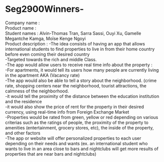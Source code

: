 # Seg2900Winners-

Company name : <br>
Product name : <br>
Student names : Alvin-Thomas Tran, Sarra Sassi, Ouyi Xu, Gamelle Megantche Kamga, Moïse Kenge Ngoyi <br>
Product description : 
-The idea consists of having an app that allows international students to find properties to live in from their home country before even coming their desired country <br> 
-Targeted towards the rich and middle Class. <br>
-The app would allow users to receive real time info about the property : <br>
-For apartments, it would tell its users how many people are currently living in the apartment AKA (Vacancy rate) <br>
-The app would also be able to tell a story about the neighborhood. (crime rate, shopping centers near the neighborhood, tourist attractions, the calmness of the neighborhood. <br>
-it would tell the proximity of the distance between the education institution and the residence <br>
-it would also show the price of rent for the property in their desired currency, using real-time info from Foreign Exchange Market <br>
-Properties would be rated from green, yellow or red depending on various criterias such as the ratings of people, the proximity of the property to amenities (entertainment, grocery stores, etc), the inside of the property, and other factors <br>
-The app or website will offer personalized properties to each user depending on their needs and wants (ex. an international student who wants to live in an area close to bars and nightclubs will get more results of properties that are near bars and nightclubs) <br>
